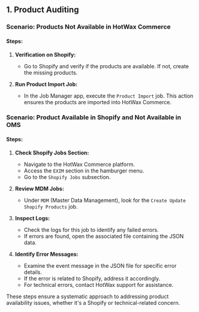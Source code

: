 ## 1. Product Auditing

### Scenario: Products Not Available in HotWax Commerce

#### Steps:
1. **Verification on Shopify:**
   - Go to Shopify and verify if the products are available. If not, create the missing products.

2. **Run Product Import Job:**
   - In the Job Manager app, execute the `Product Import` job. This action ensures the products are imported into HotWax Commerce.

### Scenario: Product Available in Shopify and Not Available in OMS

#### Steps:
1. **Check Shopify Jobs Section:**
   - Navigate to the HotWax Commerce platform.
   - Access the `EXIM` section in the hamburger menu.
   - Go to the `Shopify Jobs` subsection.

2. **Review MDM Jobs:**
   - Under `MDM` (Master Data Management), look for the `Create Update Shopify Products` job.

3. **Inspect Logs:**
   - Check the logs for this job to identify any failed errors.
   - If errors are found, open the associated file containing the JSON data.

4. **Identify Error Messages:**
   - Examine the event message in the JSON file for specific error details.
   - If the error is related to Shopify, address it accordingly.
   - For technical errors, contact HotWax support for assistance.

These steps ensure a systematic approach to addressing product availability issues, whether it's a Shopify or technical-related concern.
